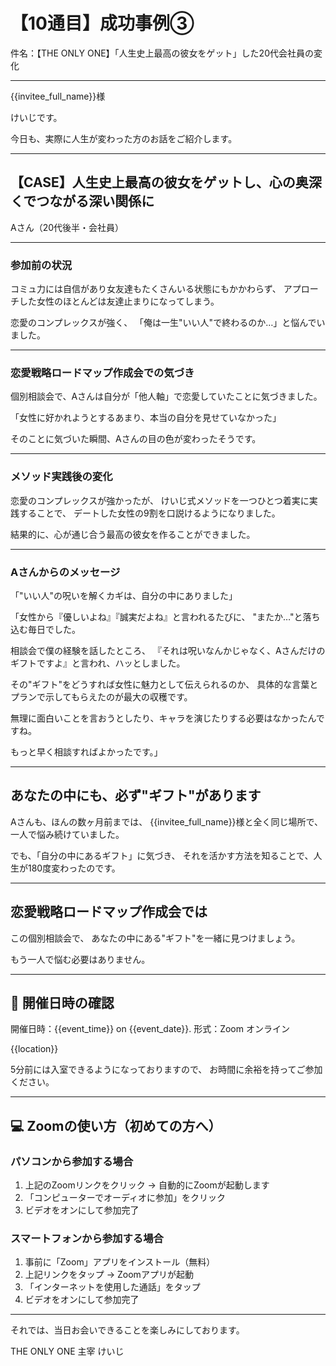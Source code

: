 # 【10通目】成功事例③

件名：【THE ONLY ONE】「人生史上最高の彼女をゲット」した20代会社員の変化

---

{{invitee_full_name}}様

けいじです。

今日も、実際に人生が変わった方のお話をご紹介します。

---

## 【CASE】人生史上最高の彼女をゲットし、心の奥深くでつながる深い関係に

Aさん（20代後半・会社員）

---

### 参加前の状況

コミュ力には自信があり女友達もたくさんいる状態にもかかわらず、
アプローチした女性のほとんどは友達止まりになってしまう。

恋愛のコンプレックスが強く、
「俺は一生"いい人"で終わるのか…」と悩んでいました。

---

### 恋愛戦略ロードマップ作成会での気づき

個別相談会で、Aさんは自分が「他人軸」で恋愛していたことに気づきました。

「女性に好かれようとするあまり、本当の自分を見せていなかった」

そのことに気づいた瞬間、Aさんの目の色が変わったそうです。

---

### メソッド実践後の変化

恋愛のコンプレックスが強かったが、
けいじ式メソッドを一つひとつ着実に実践することで、
デートした女性の9割を口説けるようになりました。

結果的に、心が通じ合う最高の彼女を作ることができました。

---

### Aさんからのメッセージ

「"いい人"の呪いを解くカギは、自分の中にありました」

「女性から『優しいよね』『誠実だよね』と言われるたびに、
"またか…"と落ち込む毎日でした。

相談会で僕の経験を話したところ、
『それは呪いなんかじゃなく、Aさんだけのギフトですよ』と言われ、ハッとしました。

その"ギフト"をどうすれば女性に魅力として伝えられるのか、
具体的な言葉とプランで示してもらえたのが最大の収穫です。

無理に面白いことを言おうとしたり、キャラを演じたりする必要はなかったんですね。

もっと早く相談すればよかったです。」

---

## あなたの中にも、必ず"ギフト"があります

Aさんも、ほんの数ヶ月前までは、
{{invitee_full_name}}様と全く同じ場所で、一人で悩み続けていました。

でも、「自分の中にあるギフト」に気づき、
それを活かす方法を知ることで、人生が180度変わったのです。

---

## 恋愛戦略ロードマップ作成会では

この個別相談会で、
あなたの中にある"ギフト"を一緒に見つけましょう。

もう一人で悩む必要はありません。

---

## 📅 開催日時の確認

開催日時：{{event_time}} on {{event_date}}.
形式：Zoom オンライン

{{location}}

5分前には入室できるようになっておりますので、
お時間に余裕を持ってご参加ください。

---

## 💻 Zoomの使い方（初めての方へ）

### パソコンから参加する場合
1. 上記のZoomリンクをクリック → 自動的にZoomが起動します
2. 「コンピューターでオーディオに参加」をクリック
3. ビデオをオンにして参加完了

### スマートフォンから参加する場合
1. 事前に「Zoom」アプリをインストール（無料）
2. 上記リンクをタップ → Zoomアプリが起動
3. 「インターネットを使用した通話」をタップ
4. ビデオをオンにして参加完了

---

それでは、当日お会いできることを楽しみにしております。

THE ONLY ONE 主宰
けいじ
